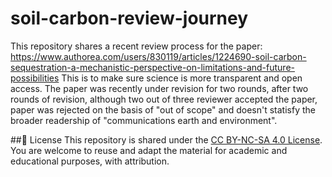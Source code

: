 # soil-carbon-review-journey
This repository shares a recent review process for the paper: https://www.authorea.com/users/830119/articles/1224690-soil-carbon-sequestration-a-mechanistic-perspective-on-limitations-and-future-possibilities
This is to make sure science is more transparent and open access.
The paper was recently under revision for two rounds, after two rounds of revision, although two out of three reviewer accepted the paper, paper was rejected on the basis of "out of scope" and doesn't statisfy the broader readership of "communications earth and environment".

##📜 License
This repository is shared under the [CC BY-NC-SA 4.0 License](https://creativecommons.org/licenses/by-nc-sa/4.0/). You are welcome to reuse and adapt the material for academic and educational purposes, with attribution.
